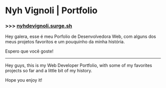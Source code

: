 # Nyh Vignoli | Portfolio
### >>> [nyhdevignoli.surge.sh](https://www.nyhdevignoli.surge.sh/)

Hey galera, esse é meu Porfolio de Desenvolvedora Web, com alguns dos meus projetos favoritos e um pouquinho da minha história.


Espero que você goste!

---

Hey guys, this is my Web Developer Portfolio, with some of my favorites projects so far and a little bit of my history.


Hope you enjoy it!
